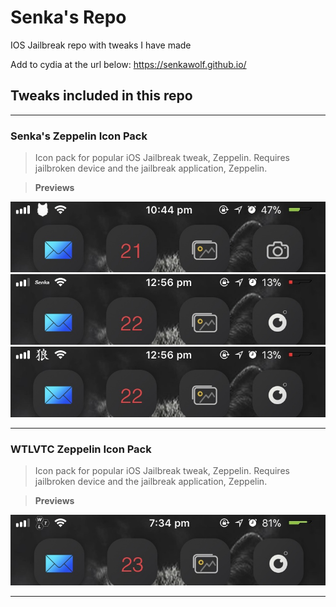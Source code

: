 # Senka's Repo
IOS Jailbreak repo with tweaks I have made

Add to cydia at the url below:
https://senkawolf.github.io/

## Tweaks included in this repo

___
### Senka's Zeppelin Icon Pack
> Icon pack for popular iOS Jailbreak tweak, Zeppelin. Requires jailbroken device and the jailbreak application, Zeppelin.

> **Previews**

![Wolf Preview](https://github.com/SenkaWolf/senkawolf.github.io/blob/master/Screenshots/wolf.png?raw=true)
![Senka Preview](https://github.com/SenkaWolf/senkawolf.github.io/blob/master/Screenshots/senka.png?raw=true)
![JapChar Preview](https://github.com/SenkaWolf/senkawolf.github.io/blob/master/Screenshots/JapChar.png?raw=true)
___
### WTLVTC Zeppelin Icon Pack
> Icon pack for popular iOS Jailbreak tweak, Zeppelin. Requires jailbroken device and the jailbreak application, Zeppelin.

> **Previews**

![WTLogo Preview](https://github.com/SenkaWolf/senkawolf.github.io/blob/master/Screenshots/WTLLogo.png?raw=true)
___

